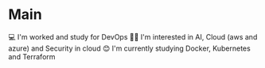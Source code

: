 # Main


💻 I'm worked and study for DevOps
👨‍💻 I'm interested in AI, Cloud (aws and azure) and Security in cloud
😊 I'm currently studying Docker, Kubernetes and Terraform
